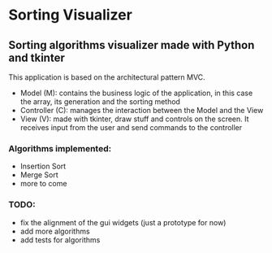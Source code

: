 # Sorting Visualizer

## Sorting algorithms visualizer made with Python and tkinter

This application is based on the architectural pattern MVC.

- Model (M): contains the business logic of the application, in this case the array, its generation and the sorting method
- Controller (C): manages the interaction between the Model and the View
- View (V): made with tkinter, draw stuff and controls on the screen. It receives input from the user and send commands to the controller

### Algorithms implemented:
- Insertion Sort
- Merge Sort
- more to come

### TODO:
- fix the alignment of the gui widgets (just a prototype for now)
- add more algorithms
- add tests for algorithms